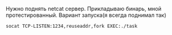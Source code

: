 Нужно поднять netcat сервер. Прикладываю бинарь, мной протестированный. Вариант запуска(я всегда поднимал так)

```bash
socat TCP-LISTEN:1234,reuseaddr,fork EXEC:./task
```
